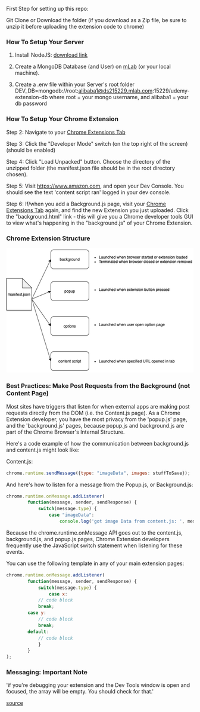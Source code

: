 
First Step for setting up this repo:

Git Clone or Download the folder (if you download as a Zip file, be sure to unzip it before uploading the extension code to chrome)

<h3>How To Setup Your Server</h3>

1) Install NodeJS: <a href="https://nodejs.org/en/download/">download link</a>

2) Create a MongoDB Database (and User) on <a href="https://mlab.com">mLab</a> (or your local machine).

3) Create a .env file within your Server's root folder
DEV_DB=mongodb://root:alibaba1@ds215229.mlab.com:15229/udemy-extension-db
where root = your mongo username, and alibaba1 = your db password


<h3>How To Setup Your Chrome Extension</h3>

Step 2: Navigate to your <a href="chrome://extensions">Chrome Extensions Tab</a>

Step 3: Click the "Developer Mode" switch (on the top right of the screen) (should be enabled)

Step 4: Click "Load Unpacked" button. Choose the directory of the unzipped folder (the manifest.json file should be in the root directory chosen).

Step 5: Visit <a href="amazon.com">https://www.amazon.com</a>, and open your Dev Console. You should see the text 'content script ran' logged in your dev console. 

Step 6: If/when you add a Background.js page, visit your <a href="chrome://extensions">Chrome Extensions Tab</a> again, and find the new Extension you just uploaded. Click the "background.html" link - this will give you a Chrome developer tools GUI to view what's happening in the "background.js" of your Chrome Extension.

<h3>Chrome Extension Structure</h3>

<img src="documentation/structure.png">

<h3>Best Practices: Make Post Requests from the Background (not Content Page)</h3>

Most sites have triggers that listen for when external apps are making post requests directly from the DOM (i.e. the Content.js page). As a Chrome Extension developer, you have the most privacy from the 'popup.js' page, and the 'background.js' pages, because popup.js and background.js are part of the Chrome Browser's Internal Structure.

Here's a code example of how the communication between background.js and content.js might look like:


Content.js:
```javascript
chrome.runtime.sendMessage({type: "imageData", images: stuffToSave});
```

And here's how to listen for a message from the Popup.js, or Background.js:
```javascript
chrome.runtime.onMessage.addListener(
        function(message, sender, sendResponse) {
            switch(message.type) {
                case "imageData":
                    console.log('got image Data from content.js: ', message)

```


Because the chrome.runtime.onMessage API goes out to the content.js, background.js, and popup.js pages, Chrome Extension developers frequently use the JavaScript switch statement when listening for these events.

You can use the following template in any of your main extension pages:

```javascript
chrome.runtime.onMessage.addListener(
        function(message, sender, sendResponse) {
            switch(message.type) {
            	case x:
		    // code block
		    break;
		case y:
		    // code block
		    break;
		default:
		    // code block
            }
        }
);
```

<h3>Messaging: Important Note</h3>

'if you're debugging your extension and the Dev Tools window is open and focused, the array will be empty. You should check for that.'

<a href='https://stackoverflow.com/questions/29681477/background-script-messaging-with-javascript'>source</a>
